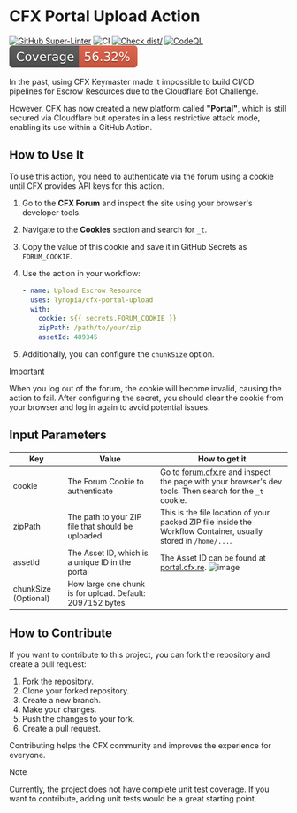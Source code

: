 # CFX Portal Upload Action

[![GitHub Super-Linter](https://github.com/Tynopia/cfx-portal-upload/actions/workflows/linter.yml/badge.svg)](https://github.com/super-linter/super-linter)
![CI](https://github.com/Tynopia/cfx-portal-upload/actions/workflows/ci.yml/badge.svg)
[![Check dist/](https://github.com/Tynopia/cfx-portal-upload/actions/workflows/check-dist.yml/badge.svg)](https://github.com/Tynopia/cfx-portal-upload/actions/workflows/check-dist.yml)
[![CodeQL](https://github.com/Tynopia/cfx-portal-upload/actions/workflows/codeql-analysis.yml/badge.svg)](https://github.com/Tynopia/cfx-portal-upload/actions/workflows/codeql-analysis.yml)
[![Coverage](./badges/coverage.svg)](./badges/coverage.svg)

In the past, using CFX Keymaster made it impossible to build CI/CD pipelines for
Escrow Resources due to the Cloudflare Bot Challenge.

However, CFX has now created a new platform called **"Portal"**, which is still
secured via Cloudflare but operates in a less restrictive attack mode, enabling
its use within a GitHub Action.

## How to Use It

To use this action, you need to authenticate via the forum using a cookie until
CFX provides API keys for this action.

1. Go to the **CFX Forum** and inspect the site using your browser's developer
   tools.
1. Navigate to the **Cookies** section and search for `_t`.
1. Copy the value of this cookie and save it in GitHub Secrets as
   `FORUM_COOKIE`.
1. Use the action in your workflow:

   ```yaml
   - name: Upload Escrow Resource
     uses: Tynopia/cfx-portal-upload
     with:
       cookie: ${{ secrets.FORUM_COOKIE }}
       zipPath: /path/to/your/zip
       assetId: 489345
   ```

1. Additionally, you can configure the `chunkSize` option.

> [!IMPORTANT]
>
> When you log out of the forum, the cookie will become invalid, causing the
> action to fail. After configuring the secret, you should clear the cookie from
> your browser and log in again to avoid potential issues.

## Input Parameters

| Key                  | Value                                                     | How to get it                                                                                                                                                                        |
| -------------------- | --------------------------------------------------------- | ------------------------------------------------------------------------------------------------------------------------------------------------------------------------------------ |
| cookie               | The Forum Cookie to authenticate                          | Go to [forum.cfx.re](https://forum.cfx.re) and inspect the page with your browser's dev tools. Then search for the `_t` cookie.                                                      |
| zipPath              | The path to your ZIP file that should be uploaded         | This is the file location of your packed ZIP file inside the Workflow Container, usually stored in `/home/...`.                                                                      |
| assetId              | The Asset ID, which is a unique ID in the portal          | The Asset ID can be found at [portal.cfx.re](https://portal.cfx.re/assets/created-assets). ![image](https://github.com/user-attachments/assets/4176b7e7-cfbb-4e14-a488-04c4301f6082) |
| chunkSize (Optional) | How large one chunk is for upload. Default: 2097152 bytes |                                                                                                                                                                                      |

## How to Contribute

If you want to contribute to this project, you can fork the repository and
create a pull request:

1. Fork the repository.
1. Clone your forked repository.
1. Create a new branch.
1. Make your changes.
1. Push the changes to your fork.
1. Create a pull request.

Contributing helps the CFX community and improves the experience for everyone.

> [!NOTE]
>
> Currently, the project does not have complete unit test coverage. If you want
> to contribute, adding unit tests would be a great starting point.
